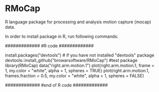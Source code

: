 ﻿# RMoCap
R language package for processing and analysis motion capture (mocap) data.

In order to install package in R, run following commands:

#############
#R code
#############

install.packages("devtools") # if you have not installed "devtools" package
devtools::install_github("browarsoftware/RMoCap")
#test package
library(RMoCap)
data("right.arm.motion.1")
plot(right.arm.motion.1, frame = 1, my.color = "white", alpha = 1, spheres = TRUE)
plot(right.arm.motion.1, frames.fraction = 0.5, my.color = "white", alpha = 1, spheres = FALSE)

#############
#end of R code
#############
